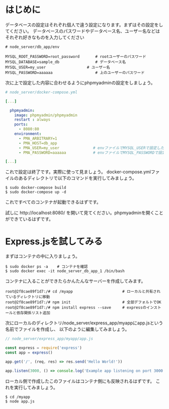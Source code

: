 # はじめに

データベースの設定はそれぞれ個人で違う設定になります。まずはその設定をしてください。
データベースのパスワードやデータベース名、ユーザー名などはそれぞれ好きなものを入力してください

```:node_server/db_app/env
# node_server/db_app/env

MYSQL_ROOT_PASSWORD=root_password       # rootユーザーのパスワード
MYSQL_DATABASE=sample_db                # データベース名
MYSQL_USER=my_user　　　　　　　　　　　# ユーザー名
MYSQL_PASSWORD=aaaaaa                   # 上のユーザーのパスワード

```

次に上で設定した内容に合わせるようにphpmyadminの設定をしましょう。

```:node_server/docker-compose.yml
# node_server/docker-compose.yml

[...]

  phpmyadmin:
    image: phpmyadmin/phpmyadmin
    restart : always
    ports:
      - 8080:80
    environment:
      - PMA_ARBITRARY=1
      - PMA_HOST=db_app
      - PMA_USER=my_user               # envファイルでMYSQL_USERで設定したもの 
      - PMA_PASSWORD=aaaaaa            # envファイルでMYSQL_PASSWORDで設定したもの

[...]

```

これで設定は終了です。実際に使って見ましょう。
docker-compose.ymlファイルのあるディレクトリで以下のコマンドを実行してみましょう。

```shell-session
$ sudo docker-compose build
$ sudo docker-compose up -d
```

これですべてのコンテナが起動できるはずです。

試しに
http://localhost:8080/
を開いて見てください。phpmyadminを開くことができているはずです。

# Express.jsを試してみる

まずはコンテナの中に入りましょう。

```shell-session:
$ sudo docker ps -a    # コンテナを確認
$ sudo docker exec -it node_server_db_app_1 /bin/bash
```

コンテナに入ることができたらかんたんなサーバーを作成してみます。

```
root@2f8cae89f1d7:/# cd /myapp                      # ローカルと共有されているディレクトリに移動
root@2f8cae89f1d7:/# npm init                       # 全部デフォルトでOK
root@2f8cae89f1d7:/# npm install express --save     # expressのインストールと依存関係リスト追加
```

次にローカルのディレクトリ/node_server/express_app/myappにapp.jsという名前でファイルを作成し、
以下のように編集してみましょう。

```javascript:/node_server/express_app/myapp/app.js
// node_server/express_app/myapp/app.js

const express = require('express')
const app = express()

app.get('/', (req, res) => res.send('Hello World!'))

app.listen(3000, () => console.log('Example app listening on port 3000!'))

```

ローカル側で作成したこのファイルはコンテナ側にも反映されるはずです。
これを実行してみましょう。

```shell-session
$ cd /myapp
$ node app.js
```